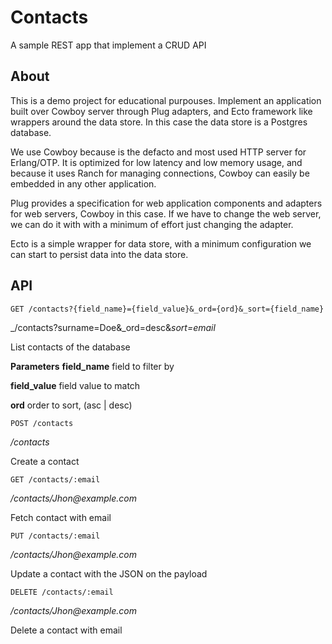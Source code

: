 # Contacts

A sample REST app that implement a CRUD API

## About

This is a demo project for educational purpouses.
Implement an application built over Cowboy server through Plug adapters, and Ecto framework like wrappers around the data store. In this case the data store is a Postgres database.

We use Cowboy because is the defacto and most used HTTP server for Erlang/OTP. It is optimized for low latency and low memory usage, and because it uses Ranch for managing connections, Cowboy can easily be embedded in any other application. 

Plug provides a specification for web application components and adapters for web servers, Cowboy in this case. If we have to change the web server, we can do it with with a minimum of effort just changing the adapter.

Ecto is a simple wrapper for data store, with a minimum configuration we can start to persist data into the data store.

## API

```
GET /contacts?{field_name}={field_value}&_ord={ord}&_sort={field_name}
```
_/contacts?surname=Doe&_ord=desc&_sort=email_

List contacts of the database 

**Parameters**
**field_name**      field to filter by

**field_value**     field value to match

**ord**             order to sort, (asc | desc)


```
POST /contacts
```
_/contacts_

Create a contact


```
GET /contacts/:email
```
_/contacts/Jhon@example.com_

Fetch contact with email


```
PUT /contacts/:email
```
_/contacts/Jhon@example.com_

Update a contact with the JSON on the payload


```
DELETE /contacts/:email
```
_/contacts/Jhon@example.com_

Delete a contact with email